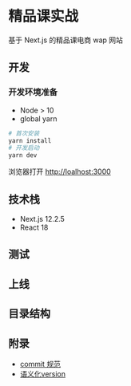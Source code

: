 # 精品课实战

基于 Next.js 的精品课电商 wap 网站

## 开发

### 开发环境准备

- Node > 10
- global yarn

```BASH
# 首次安装
yarn install
# 开发启动
yarn dev
```

浏览器打开 [http://loalhost:3000](http://loalhost:3000)

## 技术栈

- Next.js 12.2.5
- React 18

## 测试

## 上线

## 目录结构

## 附录

- [commit 规范](https://gist.github.com/stephenparish/9941e89d80e2bc58a153)
- [语义化version](https://semver.org/)
